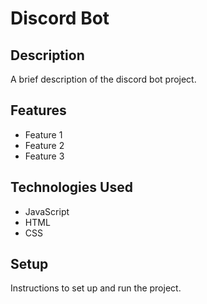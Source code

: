 # Discord Bot

## Description

A brief description of the discord bot project.

## Features

- Feature 1
- Feature 2
- Feature 3

## Technologies Used

- JavaScript
- HTML
- CSS

## Setup

Instructions to set up and run the project.
